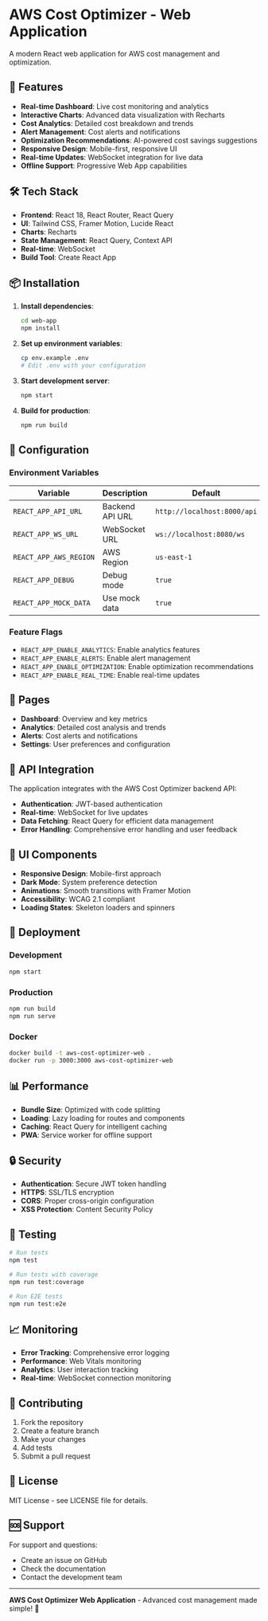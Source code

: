 # AWS Cost Optimizer - Web Application

A modern React web application for AWS cost management and optimization.

## 🚀 Features

- **Real-time Dashboard**: Live cost monitoring and analytics
- **Interactive Charts**: Advanced data visualization with Recharts
- **Cost Analytics**: Detailed cost breakdown and trends
- **Alert Management**: Cost alerts and notifications
- **Optimization Recommendations**: AI-powered cost savings suggestions
- **Responsive Design**: Mobile-first, responsive UI
- **Real-time Updates**: WebSocket integration for live data
- **Offline Support**: Progressive Web App capabilities

## 🛠️ Tech Stack

- **Frontend**: React 18, React Router, React Query
- **UI**: Tailwind CSS, Framer Motion, Lucide React
- **Charts**: Recharts
- **State Management**: React Query, Context API
- **Real-time**: WebSocket
- **Build Tool**: Create React App

## 📦 Installation

1. **Install dependencies**:
   ```bash
   cd web-app
   npm install
   ```

2. **Set up environment variables**:
   ```bash
   cp env.example .env
   # Edit .env with your configuration
   ```

3. **Start development server**:
   ```bash
   npm start
   ```

4. **Build for production**:
   ```bash
   npm run build
   ```

## 🔧 Configuration

### Environment Variables

| Variable | Description | Default |
|----------|-------------|---------|
| `REACT_APP_API_URL` | Backend API URL | `http://localhost:8000/api` |
| `REACT_APP_WS_URL` | WebSocket URL | `ws://localhost:8080/ws` |
| `REACT_APP_AWS_REGION` | AWS Region | `us-east-1` |
| `REACT_APP_DEBUG` | Debug mode | `true` |
| `REACT_APP_MOCK_DATA` | Use mock data | `true` |

### Feature Flags

- `REACT_APP_ENABLE_ANALYTICS`: Enable analytics features
- `REACT_APP_ENABLE_ALERTS`: Enable alert management
- `REACT_APP_ENABLE_OPTIMIZATION`: Enable optimization recommendations
- `REACT_APP_ENABLE_REAL_TIME`: Enable real-time updates

## 📱 Pages

- **Dashboard**: Overview and key metrics
- **Analytics**: Detailed cost analysis and trends
- **Alerts**: Cost alerts and notifications
- **Settings**: User preferences and configuration

## 🔌 API Integration

The application integrates with the AWS Cost Optimizer backend API:

- **Authentication**: JWT-based authentication
- **Real-time**: WebSocket for live updates
- **Data Fetching**: React Query for efficient data management
- **Error Handling**: Comprehensive error handling and user feedback

## 🎨 UI Components

- **Responsive Design**: Mobile-first approach
- **Dark Mode**: System preference detection
- **Animations**: Smooth transitions with Framer Motion
- **Accessibility**: WCAG 2.1 compliant
- **Loading States**: Skeleton loaders and spinners

## 🚀 Deployment

### Development
```bash
npm start
```

### Production
```bash
npm run build
npm run serve
```

### Docker
```bash
docker build -t aws-cost-optimizer-web .
docker run -p 3000:3000 aws-cost-optimizer-web
```

## 📊 Performance

- **Bundle Size**: Optimized with code splitting
- **Loading**: Lazy loading for routes and components
- **Caching**: React Query for intelligent caching
- **PWA**: Service worker for offline support

## 🔒 Security

- **Authentication**: Secure JWT token handling
- **HTTPS**: SSL/TLS encryption
- **CORS**: Proper cross-origin configuration
- **XSS Protection**: Content Security Policy

## 🧪 Testing

```bash
# Run tests
npm test

# Run tests with coverage
npm run test:coverage

# Run E2E tests
npm run test:e2e
```

## 📈 Monitoring

- **Error Tracking**: Comprehensive error logging
- **Performance**: Web Vitals monitoring
- **Analytics**: User interaction tracking
- **Real-time**: WebSocket connection monitoring

## 🤝 Contributing

1. Fork the repository
2. Create a feature branch
3. Make your changes
4. Add tests
5. Submit a pull request

## 📄 License

MIT License - see LICENSE file for details.

## 🆘 Support

For support and questions:
- Create an issue on GitHub
- Check the documentation
- Contact the development team

---

**AWS Cost Optimizer Web Application** - Advanced cost management made simple! 🎉
